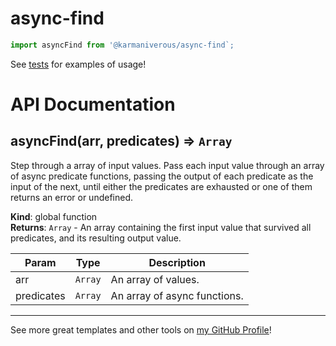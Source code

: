 # async-find

```js
import asyncFind from '@karmaniverous/async-find`;
```

See [tests](/src/export/asyncFind/asyncFind.test.mjs) for examples of usage!

# API Documentation

<a name="asyncFind"></a>

## asyncFind(arr, predicates) ⇒ <code>Array</code>
Step through a array of input values. Pass each input value through anarray of async predicate functions, passing the output of each predicateas the input of the next, until either the predicates are exhausted or oneof them returns an error or undefined.

**Kind**: global function  
**Returns**: <code>Array</code> - An array containing the first input value that survived allpredicates, and its resulting output value.  

| Param | Type | Description |
| --- | --- | --- |
| arr | <code>Array</code> | An array of values. |
| predicates | <code>Array</code> | An array of async functions. |


---

See more great templates and other tools on
[my GitHub Profile](https://github.com/karmaniverous)!
